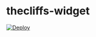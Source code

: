 # thecliffs-widget
[![Deploy](https://www.herokucdn.com/deploy/button.svg)](https://heroku.com/deploy?template=https://github.com/jkimball54/booking-widget)
